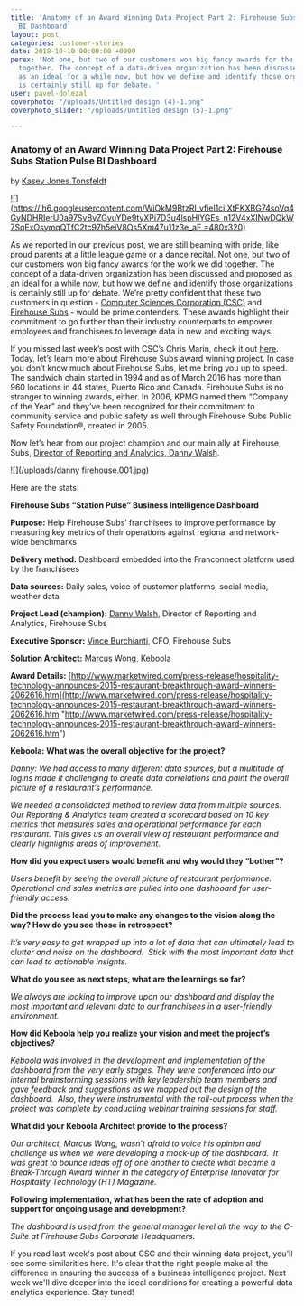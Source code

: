 ```yaml
---
title: 'Anatomy of an Award Winning Data Project Part 2: Firehouse Subs Station Pulse
  BI Dashboard'
layout: post
categories: customer-stories
date: 2018-10-10 00:00:00 +0000
perex: 'Not one, but two of our customers won big fancy awards for the work we did
  together. The concept of a data-driven organization has been discussed and proposed
  as an ideal for a while now, but how we define and identify those organizations
  is certainly still up for debate. '
user: pavel-dolezal
coverphoto: "/uploads/Untitled design (4)-1.png"
coverphoto_slider: "/uploads/Untitled design (5)-1.png"

---
```

### Anatomy of an Award Winning Data Project Part 2: Firehouse Subs Station Pulse BI Dashboard

by [Kasey Jones Tonsfeldt](http://blog.keboola.com/author/20616)

[![](https://lh6.googleusercontent.com/WiOkM9BtzRI_vfiel1ciIXtFKXBG74soVq4GyNDHRIerU0a97SvByZGyuYDe9tyXPi7D3u4lspHlYGEs_n12V4xXlNwDQkW7SqExOsymqQTfC2tc97h5eiV8Os5Xm47u11z3e_aF =480x320)](http://blog.keboola.com/author/20616)

As we reported in our previous post, we are still beaming with pride, like proud parents at a little league game or a dance recital. Not one, but two of our customers won big fancy awards for the work we did together. The concept of a data-driven organization has been discussed and proposed as an ideal for a while now, but how we define and identify those organizations is certainly still up for debate. We’re pretty confident that these two customers in question - [Computer Sciences Corporation (CSC)](http://www.csc.com/) and [Firehouse Subs](http://www.firehousesubs.com/) - would be prime contenders. These awards highlight their commitment to go further than their industry counterparts to empower employees and franchisees to leverage data in new and exciting ways.

If you missed last week’s post with CSC’s Chris Marin, check it out [here](https://www.linkedin.com/in/christopher-marin-7792474). Today, let’s learn more about Firehouse Subs award winning project. In case you don’t know much about Firehouse Subs, let me bring you up to speed. The sandwich chain started in 1994 and as of March 2016 has more than 960 locations in 44 states, Puerto Rico and Canada. Firehouse Subs is no stranger to winning awards, either. In 2006, KPMG named them “Company of the Year” and they’ve been recognized for their commitment to community service and public safety as well through Firehouse Subs Public Safety Foundation®, created in 2005.

Now let’s hear from our project champion and our main ally at Firehouse Subs, [Director of Reporting and Analytics, Danny Walsh](https://www.linkedin.com/in/dwalsh79).

![](/uploads/danny firehouse.001.jpg)

Here are the stats:

**Firehouse Subs “Station Pulse” Business Intelligence Dashboard**

**Purpose:** Help Firehouse Subs’ franchisees to improve performance by measuring key metrics of their operations against regional and network-wide benchmarks

**Delivery method:** Dashboard embedded into the Franconnect platform used by the franchisees

**Data sources:** Daily sales, voice of customer platforms, social media, weather data

**Project Lead (champion):** [Danny Walsh,](https://www.linkedin.com/in/dwalsh79) Director of Reporting and Analytics, Firehouse Subs

**Executive Sponsor:** [Vince Burchianti,](https://www.linkedin.com/in/vince-burchianti-22b1406) CFO, Firehouse Subs

**Solution Architect:** [Marcus Wong](https://ca.linkedin.com/in/wongmarcus), Keboola

**Award Details:** [http://www.marketwired.com/press-release/hospitality-technology-announces-2015-restaurant-breakthrough-award-winners-2062616.htm](http://www.marketwired.com/press-release/hospitality-technology-announces-2015-restaurant-breakthrough-award-winners-2062616.htm "http://www.marketwired.com/press-release/hospitality-technology-announces-2015-restaurant-breakthrough-award-winners-2062616.htm")

**Keboola: What was the overall objective for the project?**

_Danny: We had access to many different data sources, but a multitude of logins made it challenging to create data correlations and paint the overall picture of a restaurant’s performance._

_We needed a consolidated method to review data from multiple sources. Our Reporting & Analytics team created a scorecard based on 10 key metrics that measures sales and operational performance for each restaurant. This gives us an overall view of restaurant performance and clearly highlights areas of improvement._

**How did you expect users would benefit and why would they “bother”?**

_Users benefit by seeing the overall picture of restaurant performance. Operational and sales metrics are pulled into one dashboard for user-friendly access._

**Did the process lead you to make any changes to the vision along the way? How do you see those in retrospect?**

_It’s very easy to get wrapped up into a lot of data that can ultimately lead to clutter and noise on the dashboard.  Stick with the most important data that can lead to actionable insights._

**What do you see as next steps, what are the learnings so far?**

_We always are looking to improve upon our dashboard and display the most important and relevant data to our franchisees in a user-friendly environment._

**How did Keboola help you realize your vision and meet the project’s objectives?**

_Keboola was involved in the development and implementation of the dashboard from the very early stages. They were conferenced into our internal brainstorming sessions with key leadership team members and gave feedback and suggestions as we mapped out the design of the dashboard.  Also, they were instrumental with the roll-out process when the project was complete by conducting webinar training sessions for staff._

**What did your Keboola Architect provide to the process?**

_Our architect, Marcus Wong, wasn’t afraid to voice his opinion and challenge us when we were developing a mock-up of the dashboard.  It was great to bounce ideas off of one another to create what became a Break-Through Award winner in the category of Enterprise Innovator for Hospitality Technology (HT) Magazine._

**Following implementation, what has been the rate of adoption and support for ongoing usage and development?**

_The dashboard is used from the general manager level all the way to the C-Suite at Firehouse Subs Corporate Headquarters._

If you read last week's post about CSC and their winning data project, you'll see some similarities here. It's clear that the right people make all the difference in ensuring the success of a business intelligence project. Next week we'll dive deeper into the ideal conditions for creating a powerful data analytics experience. Stay tuned!